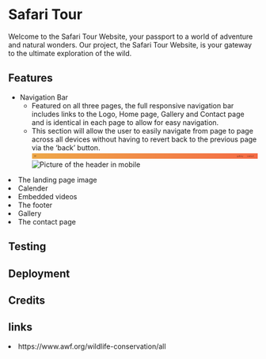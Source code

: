 # Safari Tour

Welcome to the Safari Tour Website, your passport to a world of adventure and natural wonders. Our project, the Safari Tour Website, is your gateway to the ultimate exploration of the wild.

## Features

- Navigation Bar
  - Featured on all three pages, the full responsive navigation bar includes links to the Logo, Home page, Gallery and Contact page and is identical in each page to allow for easy navigation.
  - This section will allow the user to easily navigate from page to page across all devices without having to revert back to the previous page via the ‘back’ button.
    ![Picture of the header](assets/media/header.png)
    ![Picture of the header in mobile](assets/media/header-mobile.png.png)

<li>
The landing page image</li>
<li>Calender</li>
<li>Embedded videos</li>
<li>The footer</li>
<li>Gallery</li>
<li>The contact page</li>

## Testing

## Deployment

## Credits

## links

<li>https://www.awf.org/wildlife-conservation/all</li>
